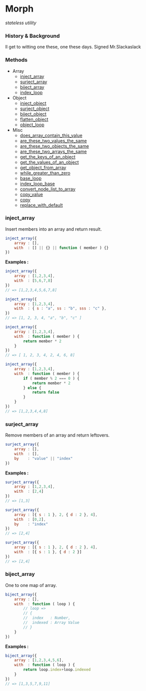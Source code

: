 Morph
=====
*stateless utility*

### History & Background
Il get to witting one these, one these days.
Signed Mr.Slackaslack

### Methods

- Array
	- [inject_array](#inject_array)
	- [surject_array](#surject_array)
	- [biject_array](#biject_array)
	- [index_loop](#index_loop)
- Object
	- [inject_object](#inject_object)
	- [surject_object](#surject_object)
	- [biject_object](#biject_object)
	- [flatten_object](#flatten_object)
	- [object_loop](#object_loop)
- Misc
	- [does_array_contain_this_value](#does_array_contain_this_value)
	- [are_these_two_values_the_same](#are_these_two_values_the_same)
	- [are_these_two_objects_the_same](#are_these_two_objects_the_same)
	- [are_these_two_arrays_the_same](#are_these_two_arrays_the_same)
	- [get_the_keys_of_an_object](#get_the_keys_of_an_object)
	- [get_the_values_of_an_object](#get_the_values_of_an_object)
	- [get_object_from_array](#get_object_from_array)
	- [while_greater_than_zero](#while_greater_than_zero)
	- [base_loop](#base_loop)
	- [index_loop_base](#index_loop_base)
	- [convert_node_list_to_array](#convert_node_list_to_array)
	- [copy_value](#copy_value)
	- [copy](#copy)
	- [replace_with_default](#replace_with_default)
	

### inject_array

Insert members into an array and return result.

```javascript
inject_array({
	array : [],
	with  : [] || {} || function ( member ) {}
})
```

**Examples :**

```javascript
inject_array({
	array : [1,2,3,4],
	with  : [5,6,7,8]
})
// => [1,2,3,4,5,6,7,8]

inject_array({
	array : [1,2,3,4],
	with  : { s : "a", ss : "b", sss : "c" },
})
// => [1, 2, 3, 4, "a", "b", "c" ]

inject_array({
	array : [1,2,3,4],
	with  : function ( member ) { 
		return member * 2
	}
})
// => [ 1, 2, 3, 4, 2, 4, 6, 8]

inject_array({
	array : [1,2,3,4],
	with  : function ( member ) { 
		if ( member % 2 === 0 ) {
			return member * 2
		} else {
			return false
		}
	}
}) 
// => [1,2,3,4,4,8]
```

### surject_array

Remove members of an array and return leftovers.

```javascript
surject_array({
	array : [],
	with  : [],
	by    : "value" || "index"
})
```

**Examples :**

```javascript
surject_array({
	array : [1,2,3,4], 
	with  : [2,4]
}) 
// => [1,3]

surject_array({
	array : [{ s : 1 }, 2, { d : 2 }, 4],
	with  : [0,2],
	by    : "index"
})
// => [2,4]

surject_array({
	array : [{ s : 1 }, 2, { d : 2 }, 4],
	with  : [{ s : 1 }, { d : 2 }]
})
// => [2,4]
```

### biject_array

One to one map of array.

```javascript
biject_array({
	array : [],
	with  : function ( loop ) {
		// loop =>
		// {
		// 	index   : Number,
		// 	indexed : Array Value
		// }
	}
})
```
**Examples :**

```javascript
biject_array({
	array : [1,2,3,4,5,6],
	with  : function ( loop ) { 
		return loop.index+loop.indexed
	}
})
// => [1,3,5,7,9,11]
```